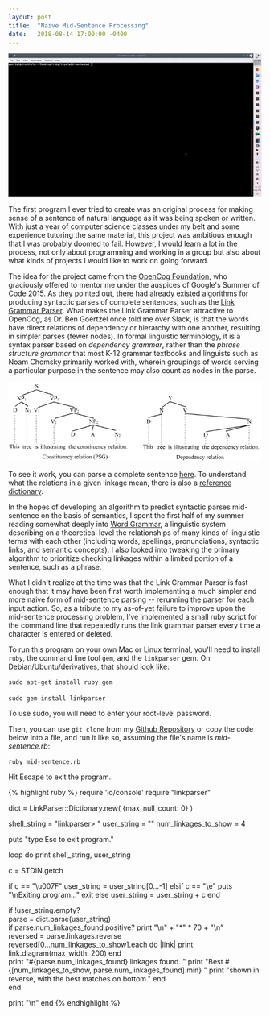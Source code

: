 ```yaml
---
layout: post
title:  "Naive Mid-Sentence Processing"
date:   2018-08-14 17:00:00 -0400
---
```


![Demonstration of Naive Mid-Sentence Processing](/assets/mid-sentence.gif)

The first program I ever tried to create was an original process for making sense of a sentence of natural language as it was being spoken or written. With just a year of computer science classes under my belt and some experience tutoring the same material, this project was ambitious enough that I was probably doomed to fail. However, I would learn a lot in the process, not only about programming and working in a group but also about what kinds of projects I would like to work on going forward.

The idea for the project came from the [OpenCog Foundation](https://opencog.org/), who graciously offered to mentor me under the auspices of Google's Summer of Code 2015. As they pointed out, there had already existed algorithms for producing syntactic parses of complete sentences, such as the [Link Grammar Parser](https://www.abisource.com/projects/link-grammar/). What makes the Link Grammar Parser attractive to OpenCog, as Dr. Ben Goertzel once told me over Slack, is that the words have direct relations of dependency or hierarchy with one another, resulting in simpler parses (fewer nodes). In formal linguistic terminology, it is a syntax parser based on _dependency grammar_, rather than the _phrase structure grammar_ that most K-12 grammar textbooks and linguists such as Noam Chomsky primarily worked with, wherein groupings of words serving a particular purpose in the sentence may also count as nodes in the parse.

![An image showing the difference between dependency and phrase structure grammar parses of a sentence.](/assets/Thistreeisillustratingtherelation(PSG).png "By Tjo3ya - Own work, CC BY-SA 3.0, https://commons.wikimedia.org/w/index.php?curid=17527158")

To see it work, you can parse a complete sentence [here](http://www.link.cs.cmu.edu/link/submit-sentence-4.html). To understand what the relations in a given linkage mean, there is also a [reference dictionary](https://www.abisource.com/projects/link-grammar/dict/index.html).

In the hopes of developing an algorithm to predict syntactic parses mid-sentence on the basis of semantics, I spent the first half of my summer reading somewhat deeply into [Word Grammar](http://dickhudson.com/word-grammar/), a linguistic system describing on a theoretical level the relationships of many kinds of linguistic terms with each other (including words, spellings, pronunciations, syntactic links, and semantic concepts). I also looked into tweaking the primary algorithm to prioritize checking linkages within a limited portion of a sentence, such as a phrase.

What I didn't realize at the time was that the Link Grammar Parser is fast enough that it may have been first worth implementing a much simpler and more naive form of mid-sentence parsing -- rerunning the parser for each input action. So, as a tribute to my as-of-yet failure to improve upon the mid-sentence processing problem, I've implemented a small ruby script for the command line that repeatedly runs the link grammar parser every time a character is entered or deleted.

To run this program on your own Mac or Linux terminal, you'll need to install `ruby`, the command line tool `gem`, and the `linkparser` gem. On Debian/Ubuntu/derivatives, that should look like:
```
sudo apt-get install ruby gem

sudo gem install linkparser
```
To use sudo, you will need to enter your root-level password.

Then, you can use `git clone` from my [Github Repository](https://github.com/gavrieltal/mid-sentence) or copy the code below into a file, and run it like so, assuming the file's name is _mid-sentence.rb_:

```
ruby mid-sentence.rb
```

Hit Escape to exit the program.

{% highlight ruby %}
require 'io/console'
require "linkparser"


dict = LinkParser::Dictionary.new(
  {max_null_count: 0}
)

shell_string = "linkparser> "
user_string  = ""
num_linkages_to_show = 4

puts "type Esc to exit program."


loop do
  print shell_string, user_string
  
  c = STDIN.getch

  if c == "\u007F"
    user_string = user_string[0...-1]
  elsif c == "\e"
    puts "\nExiting program..."
    exit
  else
    user_string = user_string + c
  end
  
  if !user_string.empty?    
    parse = dict.parse(user_string)    
    if parse.num_linkages_found.positive?
      print "\n" + "*" * 70 + "\n"      
      reversed = parse.linkages.reverse
      reversed[0...num_linkages_to_show].each do |link|
        print link.diagram(max_width: 200)
      end      
      print "#{parse.num_linkages_found} linkages found. "
      print "Best #{[num_linkages_to_show, parse.num_linkages_found].min} "
      print "shown in reverse, with the best matches on bottom."
    end    
  end
  
  print "\n"
end
{% endhighlight %}
